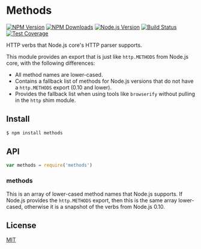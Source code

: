 # Methods

[![NPM Version][npm-image]][npm-url]
[![NPM Downloads][downloads-image]][downloads-url]
[![Node.js Version][node-version-image]][node-version-url]
[![Build Status][travis-image]][travis-url]
[![Test Coverage][coveralls-image]][coveralls-url]

HTTP verbs that Node.js core's HTTP parser supports.

This module provides an export that is just like `http.METHODS` from Node.js core,
with the following differences:

* All method names are lower-cased.
* Contains a fallback list of methods for Node.js versions that do not have a
  `http.METHODS` export (0.10 and lower).
* Provides the fallback list when using tools like `browserify` without pulling
  in the `http` shim module.

## Install

```bash
$ npm install methods
```

## API

```js
var methods = require('methods')
```

### methods

This is an array of lower-cased method names that Node.js supports. If Node.js
provides the `http.METHODS` export, then this is the same array lower-cased,
otherwise it is a snapshot of the verbs from Node.js 0.10.

## License

[MIT](LICENSE)

[npm-image]: https://img.shields.io/npm/v/methods.svg?style=flat

[npm-url]: https://npmjs.org/package/methods

[node-version-image]: https://img.shields.io/node/v/methods.svg?style=flat

[node-version-url]: https://nodejs.org/en/download/

[travis-image]: https://img.shields.io/travis/jshttp/methods.svg?style=flat

[travis-url]: https://travis-ci.org/jshttp/methods

[coveralls-image]: https://img.shields.io/coveralls/jshttp/methods.svg?style=flat

[coveralls-url]: https://coveralls.io/r/jshttp/methods?branch=master

[downloads-image]: https://img.shields.io/npm/dm/methods.svg?style=flat

[downloads-url]: https://npmjs.org/package/methods
